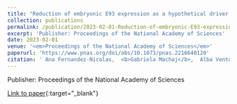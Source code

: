 ```yaml
---
title: "Reduction of embryonic E93 expression as a hypothetical driver of the evolution of insect metamorphosis"
collection: publications
permalink: /publication/2023-02-01-Reduction-of-embryonic-E93-expression-as-a-hypothetical-driver-of-the-evolution-of-insect-metamorphosis
excerpt: 'Publisher: Proceedings of the National Academy of Sciences'
date: 2023-02-01
venue: '<em>Proceedings of the National Academy of Sciences</em>'
paperurl: 'https://www.pnas.org/doi/abs/10.1073/pnas.2216640120'
citation: ' Ana Fernandez-Nicolas,  <b>Gabriela Machaj</b>,  Alba Ventos-Alfonso,  Viviana Pagone,  Toshinori Minemura,  Takahiro Ohde,  Takaaki Daimon,  <b>Guillem Ylla</b>,  Xavier Belles, &quot;Reduction of embryonic E93 expression as a hypothetical driver of the evolution of insect metamorphosis.&quot; <em>Proceedings of the National Academy of Sciences</em>, 2023.'
---
```

Publisher: Proceedings of the National Academy of Sciences

[Link to paper](https://www.pnas.org/doi/abs/10.1073/pnas.2216640120){:target="_blank"}
